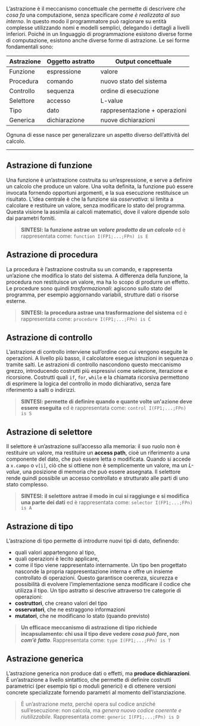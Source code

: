 L’astrazione è il meccanismo concettuale che permette di descrivere _che cosa fa_ una computazione, senza specificare _come è realizzata al suo interno_. 
In questo modo il programmatore può ragionare su entità complesse utilizzando nomi e modelli semplici, delegando i dettagli a livelli inferiori.
Poiché in un linguaggio di programmazione esistono diverse forme di computazione, esistono anche diverse forme di astrazione. Le sei forme fondamentali sono:

| Astrazione | Oggetto astratto | Output concettuale            |
| ---------- | ---------------- | ----------------------------- |
| Funzione   | espressione      | valore                        |
| Procedura  | comando          | nuovo stato del sistema       |
| Controllo  | sequenza         | ordine di esecuzione          |
| Selettore  | accesso          | L-value                       |
| Tipo       | dato             | rappresentazione + operazioni |
| Generica   | dichiarazione    | nuove dichiarazioni           |

Ognuna di esse nasce per generalizzare un aspetto diverso dell’attività del calcolo.
___

## **Astrazione di funzione**
Una funzione è un’astrazione costruita su un’espressione, e serve a definire un calcolo che produce un valore. Una volta definita, la funzione può essere invocata fornendo opportuni argomenti, e la sua esecuzione restituisce un risultato.
L’idea centrale è che la funzione sia _osservativa_: si limita a calcolare e restituire un valore, senza modificare lo stato del programma. Questa visione la assimila ai calcoli matematici, dove il valore dipende solo dai parametri forniti.

> **SINTESI: la funzione astrae un _valore prodotto da un calcolo_** ed è rappresentata come:
> `function I(FP1;...;FPn) is E` 

## **Astrazione di procedura**
La procedura è l’astrazione costruita su un comando, e rappresenta un’azione che modifica lo stato del sistema. A differenza della funzione, la procedura non restituisce un valore, ma ha lo scopo di produrre un effetto.
Le procedure sono quindi _trasformazionali_: agiscono sullo stato del programma, per esempio aggiornando variabili, strutture dati o risorse esterne.

> **SINTESI: la procedura astrae una trasformazione del sistema** ed è rappresentata come:
> `procedure I(FP1;...;FPn) is C`

## **Astrazione di controllo**
L’astrazione di controllo interviene sull’ordine con cui vengono eseguite le operazioni. A livello più basso, il calcolatore esegue istruzioni in sequenza o tramite salti. Le astrazioni di controllo nascondono questo meccanismo grezzo, introducendo costrutti più espressivi come selezione, iterazione e ricorsione.
Costrutti quali `if`, `for`, `while` e la chiamata ricorsiva permettono di esprimere la logica del controllo in modo dichiarativo, senza fare riferimento a salti o indirizzi.

> **SINTESI: permette di definire quando e quante volte un'azione deve essere eseguita** ed è rappresentata come:
> `control I(FP1;...;FPn) is S`

## **Astrazione di selettore**
Il selettore è un’astrazione sull’accesso alla memoria: il suo ruolo non è restituire un valore, ma restituire un **access path**, cioè un riferimento a una componente del dato, che può essere letta o modificata.
Quando si accede a `x.campo` o `v[i]`, ciò che si ottiene non è semplicemente un valore, ma un _L-value_, una posizione di memoria che può essere assegnata. Il selettore rende quindi possibile un accesso controllato e strutturato alle parti di uno stato complesso.

> **SINTESI: il selettore astrae il modo in cui si raggiunge e si modifica una parte dei dati** ed è rappresentata come:
> `selector I(FP1;...;FPn) is A`

## **Astrazione di tipo**
L’astrazione di tipo permette di introdurre nuovi tipi di dato, definendo:
- quali valori appartengono al tipo,
- quali operazioni è lecito applicare,
- come il tipo viene rappresentato internamente.
Un tipo ben progettato nasconde la propria rappresentazione interna e offre un insieme controllato di operazioni. Questo garantisce coerenza, sicurezza e possibilità di evolvere l’implementazione senza modificare il codice che utilizza il tipo.
Un tipo astratto si descrive attraverso tre categorie di operazioni:
- **costruttori**, che creano valori del tipo
- **osservatori**, che ne estraggono informazioni
- **mutatori**, che ne modificano lo stato (quando previsto)

> **Un efficace meccanismo di astrazione di tipo richiede incapsulamento: chi usa il tipo deve vedere _cosa può fare_, non _com’è fatto_**. Rappresentata come:
> `type I(FP1;...;FPn) is T`

## **Astrazione generica**
L’astrazione generica non produce dati o effetti, ma **produce dichiarazioni**. È un’astrazione a livello sintattico, che permette di definire costrutti parametrici (per esempio tipi o moduli generici) e di ottenere versioni concrete specializzate fornendo parametri al momento dell’istanziazione.

>  È un’astrazione _meta_, perché opera sul codice anziché sull’esecuzione: non calcola, ma _genera nuovo codice coerente e riutilizzabile_. Rappresentata come:
>  `generic I(FP1;...;FPn) is D`